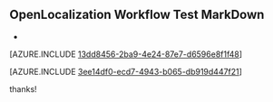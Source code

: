 ## OpenLocalization Workflow Test MarkDown
* 

[AZURE.INCLUDE [13dd8456-2ba9-4e24-87e7-d6596e8f1f48](calleeMd1.md)]



[AZURE.INCLUDE [3ee14df0-ecd7-4943-b065-db919d447f21](calleeMd2.md)]

 
thanks!